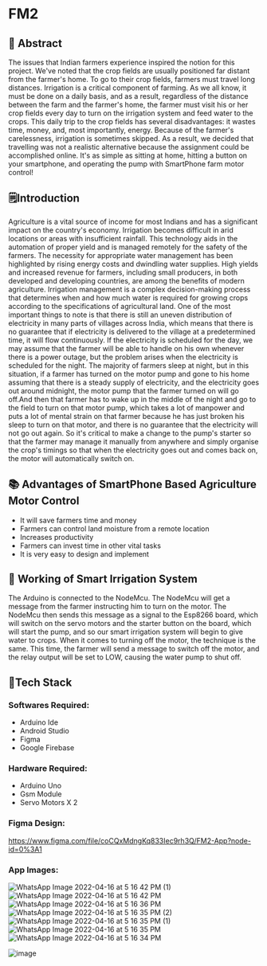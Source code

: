 # FM2
## 📄 Abstract
The issues that Indian farmers experience inspired the notion for this project.
We've noted that the crop fields are usually positioned far distant from the farmer's home. To go to their crop fields, farmers must travel long distances.
Irrigation is a critical component of farming. As we all know, it must be done on a daily basis, and as a result, regardless of the distance between the farm and the farmer's home, the farmer must visit his or her crop fields every day to turn on the irrigation system and feed water to the crops.
This daily trip to the crop fields has several disadvantages: it wastes time, money, and, most importantly, energy. Because of the farmer's carelessness, irrigation is sometimes skipped.
As a result, we decided that travelling was not a realistic alternative because the assignment could be accomplished online. It's as simple as sitting at home, hitting a button on your smartphone, and operating the pump with SmartPhone farm motor control!

## 🗒️Introduction
Agriculture is a vital source of income for most Indians and has a significant impact on the country's economy. Irrigation becomes difficult in arid locations or areas with insufficient rainfall. This technology aids in the automation of proper yield and is managed remotely for the safety of the farmers. The necessity for appropriate water management has been highlighted by rising energy costs and dwindling water supplies. High yields and increased revenue for farmers, including small producers, in both developed and developing countries, are among the benefits of modern agriculture.
Irrigation management is a complex decision-making process that determines when and how much water is required for growing crops according to the specifications of agricultural land. One of the most important things to note is that there is still an uneven distribution of electricity in many parts of villages across India, which means that there is no guarantee that if electricity is delivered to the village at a predetermined time, it will flow continuously. If the electricity is scheduled for the day, we may assume that the farmer will be able to handle on his own whenever there is a power outage, but the problem arises when the electricity is scheduled for the night. The majority of farmers sleep at night, but in this situation, if a farmer has turned on the motor pump and gone to his home assuming that there is a steady supply of electricity, and the electricity goes out around midnight, the motor pump that the farmer turned on will go off.And then that farmer has to wake up in the middle of the night and go to the field to turn on that motor pump, which takes a lot of manpower and puts a lot of mental strain on that farmer because he has just broken his sleep to turn on that motor, and there is no guarantee that the electricity will not go out again. So it's critical to make a change to the pump's starter so that the farmer may manage it manually from anywhere and simply organise the crop's timings so that when the electricity goes out and comes back on, the motor will automatically switch on.


## 📚 Advantages of SmartPhone Based Agriculture Motor Control
- It will save farmers time and money
- Farmers can control land moisture from a remote location
- Increases productivity
- Farmers can invest time in other vital tasks
- It is very easy to design and implement

## 🔖 Working of Smart Irrigation System
The Arduino is connected to the NodeMcu. The NodeMcu will get a message from the farmer instructing him to turn on the motor. The NodeMcu then sends this message as a signal to the Esp8266 board, which will switch on the servo motors and the starter button on the board, which will start the pump, and so our smart irrigation system will begin to give water to crops.
When it comes to turning off the motor, the technique is the same. This time, the farmer will send a message to switch off the motor, and the relay output will be set to LOW, causing the water pump to shut off.

## 💫Tech Stack

### Softwares Required:
- Arduino Ide
- Android Studio
- Figma
- Google Firebase

### Hardware Required:
- Arduino Uno
- Gsm Module
- Servo Motors X 2

### Figma Design:
https://www.figma.com/file/coCQxMdngKq833Iec9rh3Q/FM2-App?node-id=0%3A1

### App Images:
![WhatsApp Image 2022-04-16 at 5 16 42 PM (1)](https://user-images.githubusercontent.com/82866163/163673740-61341d53-7570-499b-adf0-545f3334e25c.jpeg)
![WhatsApp Image 2022-04-16 at 5 16 42 PM](https://user-images.githubusercontent.com/82866163/163673750-eb8148b0-24e6-4b36-9ab5-f942eaabd272.jpeg)
![WhatsApp Image 2022-04-16 at 5 16 36 PM](https://user-images.githubusercontent.com/82866163/163673759-6bc2b8fa-7a7d-4a10-a072-0c338ffca3ba.jpeg)
![WhatsApp Image 2022-04-16 at 5 16 35 PM (2)](https://user-images.githubusercontent.com/82866163/163673768-bb773987-2d60-4100-8c32-f46614c46e89.jpeg)
![WhatsApp Image 2022-04-16 at 5 16 35 PM (1)](https://user-images.githubusercontent.com/82866163/163673775-80a622c3-8dfc-4137-a43f-77fd7e0fdc72.jpeg)
![WhatsApp Image 2022-04-16 at 5 16 35 PM](https://user-images.githubusercontent.com/82866163/163673788-53f5ed64-930f-4d65-963e-36c10bdf88cb.jpeg)
![WhatsApp Image 2022-04-16 at 5 16 34 PM](https://user-images.githubusercontent.com/82866163/163673794-83ad3837-e285-4e03-ad5f-258b2c7c04ce.jpeg)

![image](https://user-images.githubusercontent.com/82866163/163673874-991f555b-c85e-4522-a0d6-eae81f17b14a.png)

